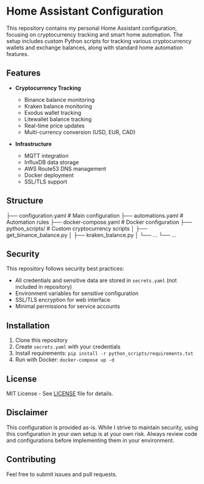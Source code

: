 # Home Assistant Configuration

This repository contains my personal Home Assistant configuration, focusing on cryptocurrency tracking and smart home automation. The setup includes custom Python scripts for tracking various cryptocurrency wallets and exchange balances, along with standard home automation features.

## Features

- **Cryptocurrency Tracking**
  - Binance balance monitoring
  - Kraken balance monitoring
  - Exodus wallet tracking
  - Litewallet balance tracking
  - Real-time price updates
  - Multi-currency conversion (USD, EUR, CAD)

- **Infrastructure**
  - MQTT integration
  - InfluxDB data storage
  - AWS Route53 DNS management
  - Docker deployment
  - SSL/TLS support

## Structure
├── configuration.yaml # Main configuration
├── automations.yaml # Automation rules
├── docker-compose.yaml # Docker configuration
├── python_scripts/ # Custom cryptocurrency scripts
│ ├── get_binance_balance.py
│ ├── kraken_balance.py
│ └── ...
└── ...

## Security

This repository follows security best practices:
- All credentials and sensitive data are stored in `secrets.yaml` (not included in repository)
- Environment variables for sensitive configuration
- SSL/TLS encryption for web interface
- Minimal permissions for service accounts

## Installation

1. Clone this repository
2. Create `secrets.yaml` with your credentials
3. Install requirements: `pip install -r python_scripts/requirements.txt`
4. Run with Docker: `docker-compose up -d`

## License

MIT License - See [LICENSE](LICENSE) file for details.

## Disclaimer

This configuration is provided as-is. While I strive to maintain security, using this configuration in your own setup is at your own risk. Always review code and configurations before implementing them in your environment.

## Contributing

Feel free to submit issues and pull requests.
